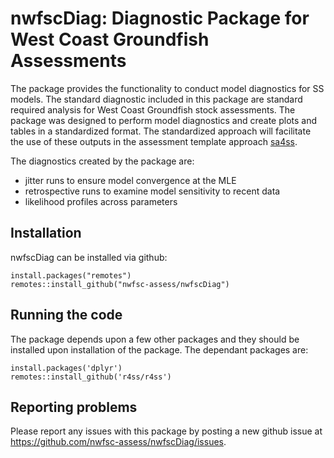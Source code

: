 # nwfscDiag: Diagnostic Package for West Coast Groundfish Assessments

The package provides the functionality to conduct model diagnostics for SS models.  The standard diagnostic included in this package are standard required analysis for West Coast Groundfish stock assessments.  The package was designed to perform model diagnostics and create plots and tables in a standardized format. The standardized approach will facilitate the use of these outputs in the assessment template approach [sa4ss](https://github.com/nwfsc-assess/sa4ss).

The diagnostics created by the package are:
- jitter runs to ensure model convergence at the MLE
- retrospective runs to examine model sensitivity to recent data 
- likelihood profiles across parameters 

## Installation

nwfscDiag can be installed via github:
```
install.packages("remotes")
remotes::install_github("nwfsc-assess/nwfscDiag")
```
## Running the code
The package depends upon a few other packages and they should be installed upon installation of the package. The dependant packages are:
```
install.packages('dplyr')
remotes::install_github('r4ss/r4ss')
```

## Reporting problems

Please report any issues with this package by posting a new github issue at <https://github.com/nwfsc-assess/nwfscDiag/issues>. 
